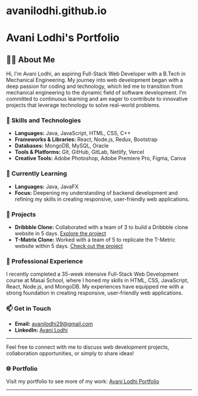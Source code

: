 # avanilodhi.github.io

# Avani Lodhi's Portfolio

## 👩‍💻 About Me

Hi, I'm Avani Lodhi, an aspiring Full-Stack Web Developer with a B.Tech in Mechanical Engineering. My journey into web development began with a deep passion for coding and technology, which led me to transition from mechanical engineering to the dynamic field of software development. I’m committed to continuous learning and am eager to contribute to innovative projects that leverage technology to solve real-world problems.

### 🚀 Skills and Technologies

- **Languages:** Java, JavaScript, HTML, CSS, C++
- **Frameworks & Libraries:** React, Node.js, Redux, Bootstrap
- **Databases:** MongoDB, MySQL, Oracle
- **Tools & Platforms:** Git, GitHub, GitLab, Netlify, Vercel
- **Creative Tools:** Adobe Photoshop, Adobe Premiere Pro, Figma, Canva

### 🌱 Currently Learning

- **Languages:** Java, JavaFX
- **Focus:** Deepening my understanding of backend development and refining my skills in creating responsive, user-friendly web applications.

### 🧩 Projects

- **Dribbble Clone:** Collaborated with a team of 3 to build a Dribbble clone website in 5 days. [Explore the project](https://dribbling-theta.vercel.app/#)
- **T-Matrix Clone:** Worked with a team of 5 to replicate the T-Metric website within 5 days. [Check out the project](https://t-matrix.netlify.app/)

### 💼 Professional Experience

I recently completed a 35-week intensive Full-Stack Web Development course at Masai School, where I honed my skills in HTML, CSS, JavaScript, React, Node.js, and MongoDB. My experiences have equipped me with a strong foundation in creating responsive, user-friendly web applications.

### 📫 Get in Touch

- **Email:** [avanilodhi29@gmail.com](mailto:avanilodhi29@gmail.com)
- **LinkedIn:** [Avani Lodhi](https://linkedin.com/in/https://www.linkedin.com/in/avani-lodhi/)
  
---

Feel free to connect with me to discuss web development projects, collaboration opportunities, or simply to share ideas!

### 🌐 Portfolio

Visit my portfolio to see more of my work: [Avani Lodhi Portfolio](https://avanilodhi-portfolio.netlify.app/)

---


